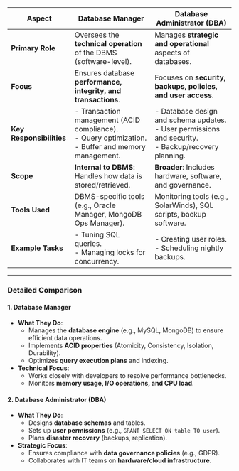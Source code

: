 | **Aspect**               | **Database Manager**                                                                                    | **Database Administrator (DBA)**                                                                         |
| ------------------------ | ------------------------------------------------------------------------------------------------------- | -------------------------------------------------------------------------------------------------------- |
| **Primary Role**         | Oversees the **technical operation** of the DBMS (software-level).                                      | Manages **strategic and operational** aspects of databases.                                              |
| **Focus**                | Ensures database **performance, integrity, and transactions**.                                          | Focuses on **security, backups, policies, and user access**.                                             |
| **Key Responsibilities** | - Transaction management (ACID compliance).<br>- Query optimization.<br>- Buffer and memory management. | - Database design and schema updates.<br>- User permissions and security.<br>- Backup/recovery planning. |
| **Scope**                | **Internal to DBMS**: Handles how data is stored/retrieved.                                             | **Broader**: Includes hardware, software, and governance.                                                |
| **Tools Used**           | DBMS-specific tools (e.g., Oracle Manager, MongoDB Ops Manager).                                        | Monitoring tools (e.g., SolarWinds), SQL scripts, backup software.                                       |
| **Example Tasks**        | - Tuning SQL queries.<br>- Managing locks for concurrency.                                              | - Creating user roles.<br>- Scheduling nightly backups.                                                  |

---

### **Detailed Comparison**  

#### **1. Database Manager**  
- **What They Do**:  
  - Manages the **database engine** (e.g., MySQL, MongoDB) to ensure efficient data operations.  
  - Implements **ACID properties** (Atomicity, Consistency, Isolation, Durability).  
  - Optimizes **query execution plans** and indexing.  
- **Technical Focus**:  
  - Works closely with developers to resolve performance bottlenecks.  
  - Monitors **memory usage, I/O operations, and CPU load**.  

#### **2. Database Administrator (DBA)**  
- **What They Do**:  
  - Designs **database schemas** and tables.  
  - Sets up **user permissions** (e.g., `GRANT SELECT ON table TO user`).  
  - Plans **disaster recovery** (backups, replication).  
- **Strategic Focus**:  
  - Ensures compliance with **data governance policies** (e.g., GDPR).  
  - Collaborates with IT teams on **hardware/cloud infrastructure**.  


